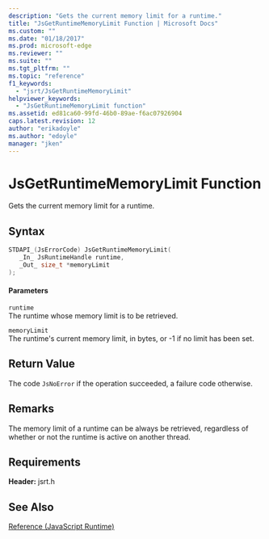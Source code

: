 ```yaml
---
description: "Gets the current memory limit for a runtime."
title: "JsGetRuntimeMemoryLimit Function | Microsoft Docs"
ms.custom: ""
ms.date: "01/18/2017"
ms.prod: microsoft-edge
ms.reviewer: ""
ms.suite: ""
ms.tgt_pltfrm: ""
ms.topic: "reference"
f1_keywords: 
  - "jsrt/JsGetRuntimeMemoryLimit"
helpviewer_keywords: 
  - "JsGetRuntimeMemoryLimit function"
ms.assetid: ed81ca60-99fd-46b0-89ae-f6ac07926904
caps.latest.revision: 12
author: "erikadoyle"
ms.author: "edoyle"
manager: "jken"
---
```

# JsGetRuntimeMemoryLimit Function
Gets the current memory limit for a runtime.  
  
## Syntax  
  
```cpp  
STDAPI_(JsErrorCode) JsGetRuntimeMemoryLimit(  
   _In_ JsRuntimeHandle runtime,  
   _Out_ size_t *memoryLimit  
);  
```  
  
#### Parameters  
 `runtime`  
 The runtime whose memory limit is to be retrieved.  
  
 `memoryLimit`  
 The runtime's current memory limit, in bytes, or -1 if no limit has been set.  
  
## Return Value  
 The code `JsNoError` if the operation succeeded, a failure code otherwise.  
  
## Remarks  
 The memory limit of a runtime can be always be retrieved, regardless of whether or not the runtime is active on another thread.  
  
## Requirements  
 **Header:** jsrt.h  
  
## See Also  
 [Reference (JavaScript Runtime)](../chakra-hosting/reference-javascript-runtime.md)